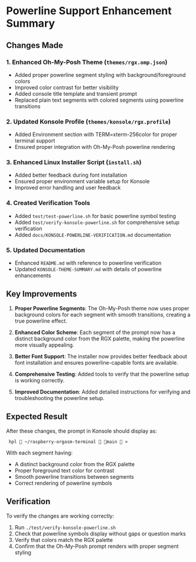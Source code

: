 # Powerline Support Enhancement Summary

## Changes Made

### 1. Enhanced Oh-My-Posh Theme (`themes/rgx.omp.json`)
- Added proper powerline segment styling with background/foreground colors
- Improved color contrast for better visibility
- Added console title template and transient prompt
- Replaced plain text segments with colored segments using powerline transitions

### 2. Updated Konsole Profile (`themes/konsole/rgx.profile`)
- Added Environment section with TERM=xterm-256color for proper terminal support
- Ensured proper integration with Oh-My-Posh powerline rendering

### 3. Enhanced Linux Installer Script (`install.sh`)
- Added better feedback during font installation
- Ensured proper environment variable setup for Konsole
- Improved error handling and user feedback

### 4. Created Verification Tools
- Added `test/test-powerline.sh` for basic powerline symbol testing
- Added `test/verify-konsole-powerline.sh` for comprehensive setup verification
- Added `docs/KONSOLE-POWERLINE-VERIFICATION.md` documentation

### 5. Updated Documentation
- Enhanced `README.md` with reference to powerline verification
- Updated `KONSOLE-THEME-SUMMARY.md` with details of powerline enhancements

## Key Improvements

1. **Proper Powerline Segments**: The Oh-My-Posh theme now uses proper background colors for each segment with smooth transitions, creating a true powerline effect.

2. **Enhanced Color Scheme**: Each segment of the prompt now has a distinct background color from the RGX palette, making the powerline more visually appealing.

3. **Better Font Support**: The installer now provides better feedback about font installation and ensures powerline-capable fonts are available.

4. **Comprehensive Testing**: Added tools to verify that the powerline setup is working correctly.

5. **Improved Documentation**: Added detailed instructions for verifying and troubleshooting the powerline setup.

## Expected Result

After these changes, the prompt in Konsole should display as:
```
 hpl  ~/raspberry-orgasm-terminal  main  > 
```

With each segment having:
- A distinct background color from the RGX palette
- Proper foreground text color for contrast
- Smooth powerline transitions between segments
- Correct rendering of powerline symbols

## Verification

To verify the changes are working correctly:
1. Run `./test/verify-konsole-powerline.sh`
2. Check that powerline symbols display without gaps or question marks
3. Verify that colors match the RGX palette
4. Confirm that the Oh-My-Posh prompt renders with proper segment styling